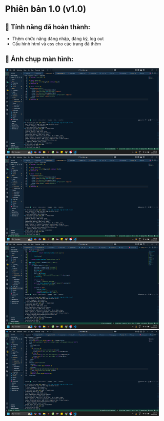 # Phiên bản 1.0 (v1.0)
## 🔹 Tính năng đã hoàn thành:
- Thêm chức năng đăng nhập, đăng ký, log out
- Cấu hình html và css cho các trang đã thêm

## 🔹 Ảnh chụp màn hình:
![login html](image-1.png)
![register html](image-2.png)
![auth.py](image-3.png)
![base html](image-4.png)